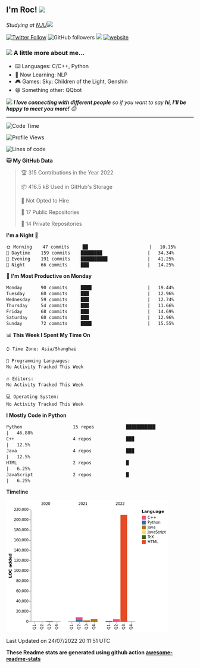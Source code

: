 <!-- <img align='right' src="https://media.giphy.com/media/M9gbBd9nbDrOTu1Mqx/giphy.gif" width="230"> -->
<h2>I'm Roc! <img src="https://media.giphy.com/media/12oufCB0MyZ1Go/giphy.gif" width="50"></h2>
<p><em>Studying at <a href="http://www.nju.edu.cn">NJU</a><img src="https://media.giphy.com/media/WUlplcMpOCEmTGBtBW/giphy.gif" width="50"> 
</em></p>

[![Twitter Follow](https://img.shields.io/twitter/follow/Roc78862980?label=Follow)](https://twitter.com/intent/follow?screen_name=Roc78862980)
![GitHub followers](https://img.shields.io/github/followers/roc136?label=Follow&style=social)
![](https://visitor-badge.glitch.me/badge?page_id=Roc136.Roc136)
[![website](https://img.shields.io/badge/Website-46a2f1.svg?&style=flat-square&logo=Google-Chrome&logoColor=white&link=https://blog.roc136.top)](https://blog.roc136.top)
<!-- ![Waka Readme](https://github.com/anmol098/anmol098/workflows/Waka%20Readme/badge.svg) -->
<!-- [![Linkedin: anmol](https://img.shields.io/badge/-anmol-blue?style=flat-square&logo=Linkedin&logoColor=white&link=https://www.linkedin.com/in/anmol-p-singh/)](https://www.linkedin.com/in/anmol-p-singh/) -->

### <img src="https://media.giphy.com/media/VgCDAzcKvsR6OM0uWg/giphy.gif" width="50"> A little more about me...  

- ⌨️ Languages: C/C++, Python
- 🌱 Now Learning: NLP
- 🎮 Games: Sky: Children of the Light, Genshin
- 😄 Something other: QQbot

<img src="https://media.giphy.com/media/LnQjpWaON8nhr21vNW/giphy.gif" width="60"> <em><b>I love connecting with different people</b> so if you want to say <b>hi, I'll be happy to meet you more!</b> 😊</em>

---
<!--START_SECTION:waka-->
![Code Time](http://img.shields.io/badge/Code%20Time-0%20secs-blue)

![Profile Views](http://img.shields.io/badge/Profile%20Views-0-blue)

![Lines of code](https://img.shields.io/badge/From%20Hello%20World%20I%27ve%20Written-232%20Thousand%20lines%20of%20code-blue)

**🐱 My GitHub Data** 

> 🏆 315 Contributions in the Year 2022
 > 
> 📦 416.5 kB Used in GitHub's Storage 
 > 
> 🚫 Not Opted to Hire
 > 
> 📜 17 Public Repositories 
 > 
> 🔑 14 Private Repositories  
 > 
**I'm a Night 🦉** 

```text
🌞 Morning    47 commits     ██                       |   10.15% 
🌆 Daytime    159 commits    ████████                 |   34.34% 
🌃 Evening    191 commits    ██████████               |   41.25% 
🌙 Night      66 commits     ███                      |   14.25%

```
📅 **I'm Most Productive on Monday** 

```text
Monday       90 commits     ████                     |   19.44% 
Tuesday      60 commits     ███                      |   12.96% 
Wednesday    59 commits     ███                      |   12.74% 
Thursday     54 commits     ███                      |   11.66% 
Friday       68 commits     ███                      |   14.69% 
Saturday     60 commits     ███                      |   12.96% 
Sunday       72 commits     ████                     |   15.55%

```


📊 **This Week I Spent My Time On** 

```text
⌚︎ Time Zone: Asia/Shanghai

💬 Programming Languages: 
No Activity Tracked This Week

🔥 Editors: 
No Activity Tracked This Week

💻 Operating System: 
No Activity Tracked This Week

```

**I Mostly Code in Python** 

```text
Python                   15 repos            ███████████              |   46.88% 
C++                      4 repos             ███                      |   12.5% 
Java                     4 repos             ███                      |   12.5% 
HTML                     2 repos             █                        |   6.25% 
JavaScript               2 repos             █                        |   6.25%

```


**Timeline**

![Chart not found](https://raw.githubusercontent.com/Roc136/Roc136/master/charts/bar_graph.png) 


 Last Updated on 24/07/2022 20:11:51 UTC
<!--END_SECTION:waka-->

**These Readme stats are generated using github action [awesome-readme-stats](https://github.com/Roc136/waka-readme-stats)**
